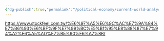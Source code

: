 ```yaml
---
{"dg-publish":true,"permalink":"/political-economy/current-world-analysis/japan/"}
---
```


https://www.stockfeel.com.tw/%E6%97%A5%E6%9C%AC%E7%9A%84%E7%B6%93%E6%BF%9F%E7%99%BC%E5%B1%95%E8%88%87%E7%94%A2%E6%A5%AD%E7%B5%90%E6%A7%8B/
